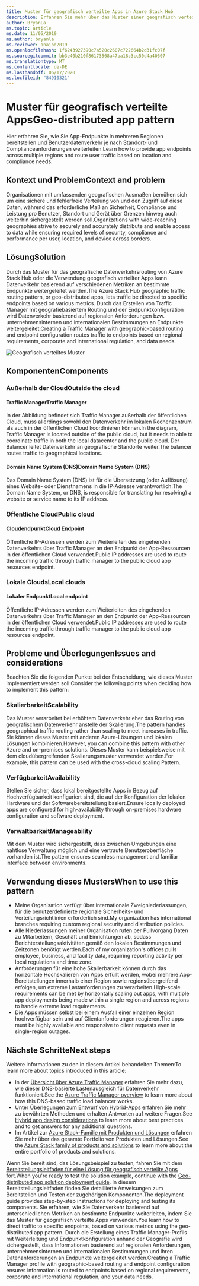 ```yaml
---
title: Muster für geografisch verteilte Apps in Azure Stack Hub
description: Erfahren Sie mehr über das Muster einer geografisch verteilten App für Intelligent Edge unter Verwendung von Azure und Azure Stack Hub.
author: BryanLa
ms.topic: article
ms.date: 11/05/2019
ms.author: bryanla
ms.reviewer: anajod2019
ms.openlocfilehash: 1f6243927390c7a520c2607c722664b2d31fc07f
ms.sourcegitcommit: bb3e40b210f86173568a47ba18c3cc50d4a40607
ms.translationtype: MT
ms.contentlocale: de-DE
ms.lasthandoff: 06/17/2020
ms.locfileid: "84910321"
---
```

# <a name="geo-distributed-app-pattern"></a><span data-ttu-id="b04d7-103">Muster für geografisch verteilte Apps</span><span class="sxs-lookup"><span data-stu-id="b04d7-103">Geo-distributed app pattern</span></span>

<span data-ttu-id="b04d7-104">Hier erfahren Sie, wie Sie App-Endpunkte in mehreren Regionen bereitstellen und Benutzerdatenverkehr je nach Standort- und Complianceanforderungen weiterleiten.</span><span class="sxs-lookup"><span data-stu-id="b04d7-104">Learn how to provide app endpoints across multiple regions and route user traffic based on location and compliance needs.</span></span>

## <a name="context-and-problem"></a><span data-ttu-id="b04d7-105">Kontext und Problem</span><span class="sxs-lookup"><span data-stu-id="b04d7-105">Context and problem</span></span>

<span data-ttu-id="b04d7-106">Organisationen mit umfassenden geografischen Ausmaßen bemühen sich um eine sichere und fehlerfreie Verteilung von und den Zugriff auf diese Daten, während das erforderliche Maß an Sicherheit, Compliance und Leistung pro Benutzer, Standort und Gerät über Grenzen hinweg auch weiterhin sichergestellt werden soll.</span><span class="sxs-lookup"><span data-stu-id="b04d7-106">Organizations with wide-reaching geographies strive to securely and accurately distribute and enable access to data while ensuring required levels of security, compliance and performance per user, location, and device across borders.</span></span>

## <a name="solution"></a><span data-ttu-id="b04d7-107">Lösung</span><span class="sxs-lookup"><span data-stu-id="b04d7-107">Solution</span></span>

<span data-ttu-id="b04d7-108">Durch das Muster für das geografische Datenverkehrsrouting von Azure Stack Hub oder die Verwendung geografisch verteilter Apps kann Datenverkehr basierend auf verschiedenen Metriken an bestimmte Endpunkte weitergeleitet werden.</span><span class="sxs-lookup"><span data-stu-id="b04d7-108">The Azure Stack Hub geographic traffic routing pattern, or geo-distributed apps, lets traffic be directed to specific endpoints based on various metrics.</span></span> <span data-ttu-id="b04d7-109">Durch das Erstellen von Traffic Manager mit geografiebasiertem Routing und der Endpunktkonfiguration wird Datenverkehr basierend auf regionalen Anforderungen bzw. unternehmensinternen und internationalen Bestimmungen an Endpunkte weitergeleitet.</span><span class="sxs-lookup"><span data-stu-id="b04d7-109">Creating a Traffic Manager with geographic-based routing and endpoint configuration routes traffic to endpoints based on regional requirements, corporate and international regulation, and data needs.</span></span>

![Geografisch verteiltes Muster](media/pattern-geo-distributed/geo-distribution.png)

## <a name="components"></a><span data-ttu-id="b04d7-111">Komponenten</span><span class="sxs-lookup"><span data-stu-id="b04d7-111">Components</span></span>

### <a name="outside-the-cloud"></a><span data-ttu-id="b04d7-112">Außerhalb der Cloud</span><span class="sxs-lookup"><span data-stu-id="b04d7-112">Outside the cloud</span></span>

#### <a name="traffic-manager"></a><span data-ttu-id="b04d7-113">Traffic Manager</span><span class="sxs-lookup"><span data-stu-id="b04d7-113">Traffic Manager</span></span>

<span data-ttu-id="b04d7-114">In der Abbildung befindet sich Traffic Manager außerhalb der öffentlichen Cloud, muss allerdings sowohl den Datenverkehr im lokalen Rechenzentrum als auch in der öffentlichen Cloud koordinieren können.</span><span class="sxs-lookup"><span data-stu-id="b04d7-114">In the diagram, Traffic Manager is located outside of the public cloud, but it needs to able to coordinate traffic in both the local datacenter and the public cloud.</span></span> <span data-ttu-id="b04d7-115">Der Balancer leitet Datenverkehr an geografische Standorte weiter.</span><span class="sxs-lookup"><span data-stu-id="b04d7-115">The balancer routes traffic to geographical locations.</span></span>

#### <a name="domain-name-system-dns"></a><span data-ttu-id="b04d7-116">Domain Name System (DNS)</span><span class="sxs-lookup"><span data-stu-id="b04d7-116">Domain Name System (DNS)</span></span>

<span data-ttu-id="b04d7-117">Das Domain Name System (DNS) ist für die Übersetzung (oder Auflösung) eines Website- oder Dienstnamens in die IP-Adresse verantwortlich.</span><span class="sxs-lookup"><span data-stu-id="b04d7-117">The Domain Name System, or DNS, is responsible for translating (or resolving) a website or service name to its IP address.</span></span>

### <a name="public-cloud"></a><span data-ttu-id="b04d7-118">Öffentliche Cloud</span><span class="sxs-lookup"><span data-stu-id="b04d7-118">Public cloud</span></span>

#### <a name="cloud-endpoint"></a><span data-ttu-id="b04d7-119">Cloudendpunkt</span><span class="sxs-lookup"><span data-stu-id="b04d7-119">Cloud Endpoint</span></span>

<span data-ttu-id="b04d7-120">Öffentliche IP-Adressen werden zum Weiterleiten des eingehenden Datenverkehrs über Traffic Manager an den Endpunkt der App-Ressourcen in der öffentlichen Cloud verwendet.</span><span class="sxs-lookup"><span data-stu-id="b04d7-120">Public IP addresses are used to route the incoming traffic through traffic manager to the public cloud app resources endpoint.</span></span>  

### <a name="local-clouds"></a><span data-ttu-id="b04d7-121">Lokale Clouds</span><span class="sxs-lookup"><span data-stu-id="b04d7-121">Local clouds</span></span>

#### <a name="local-endpoint"></a><span data-ttu-id="b04d7-122">Lokaler Endpunkt</span><span class="sxs-lookup"><span data-stu-id="b04d7-122">Local endpoint</span></span>

<span data-ttu-id="b04d7-123">Öffentliche IP-Adressen werden zum Weiterleiten des eingehenden Datenverkehrs über Traffic Manager an den Endpunkt der App-Ressourcen in der öffentlichen Cloud verwendet.</span><span class="sxs-lookup"><span data-stu-id="b04d7-123">Public IP addresses are used to route the incoming traffic through traffic manager to the public cloud app resources endpoint.</span></span>

## <a name="issues-and-considerations"></a><span data-ttu-id="b04d7-124">Probleme und Überlegungen</span><span class="sxs-lookup"><span data-stu-id="b04d7-124">Issues and considerations</span></span>

<span data-ttu-id="b04d7-125">Beachten Sie die folgenden Punkte bei der Entscheidung, wie dieses Muster implementiert werden soll:</span><span class="sxs-lookup"><span data-stu-id="b04d7-125">Consider the following points when deciding how to implement this pattern:</span></span>

### <a name="scalability"></a><span data-ttu-id="b04d7-126">Skalierbarkeit</span><span class="sxs-lookup"><span data-stu-id="b04d7-126">Scalability</span></span>

<span data-ttu-id="b04d7-127">Das Muster verarbeitet bei erhöhtem Datenverkehr eher das Routing von geografischem Datenverkehr anstelle der Skalierung.</span><span class="sxs-lookup"><span data-stu-id="b04d7-127">The pattern handles geographical traffic routing rather than scaling to meet increases in traffic.</span></span> <span data-ttu-id="b04d7-128">Sie können dieses Muster mit anderen Azure-Lösungen und lokalen Lösungen kombinieren.</span><span class="sxs-lookup"><span data-stu-id="b04d7-128">However, you can combine this pattern with other Azure and on-premises solutions.</span></span> <span data-ttu-id="b04d7-129">Dieses Muster kann beispielsweise mit dem cloudübergreifenden Skalierungsmuster verwendet werden.</span><span class="sxs-lookup"><span data-stu-id="b04d7-129">For example, this pattern can be used with the cross-cloud scaling Pattern.</span></span>

### <a name="availability"></a><span data-ttu-id="b04d7-130">Verfügbarkeit</span><span class="sxs-lookup"><span data-stu-id="b04d7-130">Availability</span></span>

<span data-ttu-id="b04d7-131">Stellen Sie sicher, dass lokal bereitgestellte Apps in Bezug auf Hochverfügbarkeit konfiguriert sind, die auf der Konfiguration der lokalen Hardware und der Softwarebereitstellung basiert.</span><span class="sxs-lookup"><span data-stu-id="b04d7-131">Ensure locally deployed apps are configured for high-availability through on-premises hardware configuration and software deployment.</span></span>

### <a name="manageability"></a><span data-ttu-id="b04d7-132">Verwaltbarkeit</span><span class="sxs-lookup"><span data-stu-id="b04d7-132">Manageability</span></span>

<span data-ttu-id="b04d7-133">Mit dem Muster wird sichergestellt, dass zwischen Umgebungen eine nahtlose Verwaltung möglich und eine vertraute Benutzeroberfläche vorhanden ist.</span><span class="sxs-lookup"><span data-stu-id="b04d7-133">The pattern ensures seamless management and familiar interface between environments.</span></span>

## <a name="when-to-use-this-pattern"></a><span data-ttu-id="b04d7-134">Verwendung dieses Musters</span><span class="sxs-lookup"><span data-stu-id="b04d7-134">When to use this pattern</span></span>

- <span data-ttu-id="b04d7-135">Meine Organisation verfügt über internationale Zweigniederlassungen, für die benutzerdefinierte regionale Sicherheits- und Verteilungsrichtlinien erforderlich sind.</span><span class="sxs-lookup"><span data-stu-id="b04d7-135">My organization has international branches requiring custom regional security and distribution policies.</span></span>
- <span data-ttu-id="b04d7-136">Alle Niederlassungen meiner Organisation rufen per Pullvorgang Daten zu Mitarbeitern, Geschäft und Einrichtungen ab, sodass Berichterstellungsaktivitäten gemäß den lokalen Bestimmungen und Zeitzonen benötigt werden.</span><span class="sxs-lookup"><span data-stu-id="b04d7-136">Each of my organization's offices pulls employee, business, and facility data, requiring reporting activity per local regulations and time zone.</span></span>
- <span data-ttu-id="b04d7-137">Anforderungen für eine hohe Skalierbarkeit können durch das horizontale Hochskalieren von Apps erfüllt werden, wobei mehrere App-Bereitstellungen innerhalb einer Region sowie regionsübergreifend erfolgen, um extreme Lastanforderungen zu verarbeiten.</span><span class="sxs-lookup"><span data-stu-id="b04d7-137">High-scale requirements can be met by horizontally scaling out apps, with multiple app deployments being made within a single region and across regions to handle extreme load requirements.</span></span>
- <span data-ttu-id="b04d7-138">Die Apps müssen selbst bei einem Ausfall einer einzelnen Region hochverfügbar sein und auf Clientanforderungen reagieren.</span><span class="sxs-lookup"><span data-stu-id="b04d7-138">The apps must be highly available and responsive to client requests even in single-region outages.</span></span>

## <a name="next-steps"></a><span data-ttu-id="b04d7-139">Nächste Schritte</span><span class="sxs-lookup"><span data-stu-id="b04d7-139">Next steps</span></span>

<span data-ttu-id="b04d7-140">Weitere Informationen zu den in diesem Artikel behandelten Themen:</span><span class="sxs-lookup"><span data-stu-id="b04d7-140">To learn more about topics introduced in this article:</span></span>

- <span data-ttu-id="b04d7-141">In der [Übersicht über Azure Traffic Manager](/azure/traffic-manager/traffic-manager-overview) erfahren Sie mehr dazu, wie dieser DNS-basierte Lastenausgleich für Datenverkehr funktioniert.</span><span class="sxs-lookup"><span data-stu-id="b04d7-141">See the [Azure Traffic Manager overview](/azure/traffic-manager/traffic-manager-overview) to learn more about how this DNS-based traffic load balancer works.</span></span>
- <span data-ttu-id="b04d7-142">Unter [Überlegungen zum Entwurf von Hybrid-Apps](overview-app-design-considerations.md) erfahren Sie mehr zu bewährten Methoden und erhalten Antworten auf weitere Fragen.</span><span class="sxs-lookup"><span data-stu-id="b04d7-142">See [Hybrid app design considerations](overview-app-design-considerations.md) to learn more about best practices and to get answers for any additional questions.</span></span>
- <span data-ttu-id="b04d7-143">Im Artikel zur [Azure Stack-Familie mit Produkten und Lösungen](/azure-stack) erfahren Sie mehr über das gesamte Portfolio von Produkten und Lösungen.</span><span class="sxs-lookup"><span data-stu-id="b04d7-143">See the [Azure Stack family of products and solutions](/azure-stack) to learn more about the entire portfolio of products and solutions.</span></span>

<span data-ttu-id="b04d7-144">Wenn Sie bereit sind, das Lösungsbeispiel zu testen, fahren Sie mit dem [Bereitstellungsleitfaden für eine Lösung für geografisch verteilte Apps](solution-deployment-guide-geo-distributed.md) fort.</span><span class="sxs-lookup"><span data-stu-id="b04d7-144">When you're ready to test the solution example, continue with the [Geo-distributed app solution deployment guide](solution-deployment-guide-geo-distributed.md).</span></span> <span data-ttu-id="b04d7-145">In diesem Bereitstellungsleitfaden finden Sie detaillierte Anweisungen zum Bereitstellen und Testen der zugehörigen Komponenten.</span><span class="sxs-lookup"><span data-stu-id="b04d7-145">The deployment guide provides step-by-step instructions for deploying and testing its components.</span></span> <span data-ttu-id="b04d7-146">Sie erfahren, wie Sie Datenverkehr basierend auf unterschiedlichen Metriken an bestimmte Endpunkte weiterleiten, indem Sie das Muster für geografisch verteilte Apps verwenden.</span><span class="sxs-lookup"><span data-stu-id="b04d7-146">You learn how to direct traffic to specific endpoints, based on various metrics using the geo-distributed app pattern.</span></span> <span data-ttu-id="b04d7-147">Durch die Erstellung eines Traffic Manager-Profils mit Weiterleitung und Endpunktkonfiguration anhand der Geografie wird sichergestellt, dass Informationen basierend auf regionalen Anforderungen, unternehmensinternen und internationalen Bestimmungen und Ihren Datenanforderungen an Endpunkte weitergeleitet werden.</span><span class="sxs-lookup"><span data-stu-id="b04d7-147">Creating a Traffic Manager profile with geographic-based routing and endpoint configuration ensures information is routed to endpoints based on regional requirements, corporate and international regulation, and your data needs.</span></span>
